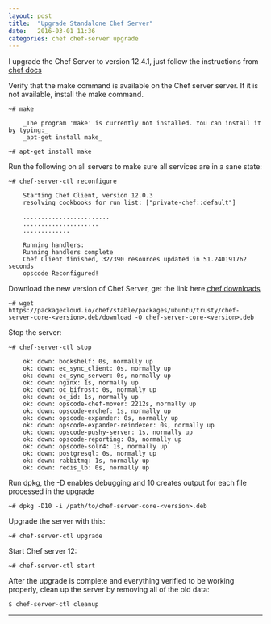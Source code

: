 ```yaml
---
layout: post
title:  "Upgrade Standalone Chef Server"
date:   2016-03-01 11:36
categories: chef chef-server upgrade
---
```


I upgrade the Chef Server to version 12.4.1, just follow the instructions from [chef docs]

Verify that the make command is available on the Chef server server. 
If it is not available, install the make command.

    ~# make

        _The program 'make' is currently not installed. You can install it by typing:_
        _apt-get install make_
    
    ~# apt-get install make


Run the following on all servers to make sure all services are in a sane state:

    ~# chef-server-ctl reconfigure
        
        Starting Chef Client, version 12.0.3
        resolving cookbooks for run list: ["private-chef::default"]

        ........................
        .....................
        .............

        Running handlers:
        Running handlers complete
        Chef Client finished, 32/390 resources updated in 51.240191762 seconds
        opscode Reconfigured!


Download the new version of Chef Server, get the link here [chef downloads]

    ~# wget https://packagecloud.io/chef/stable/packages/ubuntu/trusty/chef-server-core-<version>.deb/download -O chef-server-core-<version>.deb


Stop the server:
    
    ~# chef-server-ctl stop

        ok: down: bookshelf: 0s, normally up
        ok: down: ec_sync_client: 0s, normally up
        ok: down: ec_sync_server: 0s, normally up
        ok: down: nginx: 1s, normally up
        ok: down: oc_bifrost: 0s, normally up
        ok: down: oc_id: 1s, normally up
        ok: down: opscode-chef-mover: 2212s, normally up
        ok: down: opscode-erchef: 1s, normally up
        ok: down: opscode-expander: 0s, normally up
        ok: down: opscode-expander-reindexer: 0s, normally up
        ok: down: opscode-pushy-server: 1s, normally up
        ok: down: opscode-reporting: 0s, normally up
        ok: down: opscode-solr4: 1s, normally up
        ok: down: postgresql: 0s, normally up
        ok: down: rabbitmq: 1s, normally up
        ok: down: redis_lb: 0s, normally up


Run dpkg, the -D enables debugging and 10 creates output for each file processed in the upgrade

    ~# dpkg -D10 -i /path/to/chef-server-core-<version>.deb


Upgrade the server with this:

    ~# chef-server-ctl upgrade


Start Chef server 12:

    ~# chef-server-ctl start


After the upgrade is complete and everything verified to be working properly, 
clean up the server by removing all of the old data:

    $ chef-server-ctl cleanup



---
[chef docs]: <https://docs.chef.io/upgrade_server.html>
[chef downloads]: <https://downloads.chef.io/chef-server/ubuntu/>
